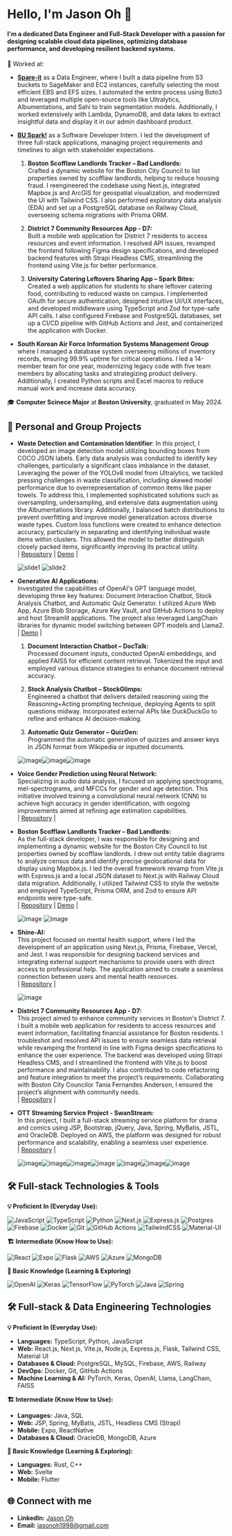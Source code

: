 # Hello, I'm Jason Oh 👋

#### I'm a dedicated Data Engineer and Full-Stack Developer with a passion for designing scalable cloud data pipelines, optimizing database performance, and developing resilient backend systems.

💼 Worked at:
- [**Spare-it**](https://www.linkedin.com/company/spareit/) as a Data Engineer, where I built a data pipeline from S3 buckets to SageMaker and EC2 instances, carefully selecting the most efficient EBS and EFS sizes. I automated the entire process using Boto3 and leveraged multiple open-source tools like Ultralytics, Albumentations, and Sahi to train segmentation models. Additionally, I worked extensively with Lambda, DynamoDB, and data lakes to extract insightful data and display it in our admin dashboard product.
- [**BU Spark!**](https://www.bu.edu/spark/) as a Software Developer Intern. I led the development of three full-stack applications, managing project requirements and timelines to align with stakeholder expectations.

  1. **Boston Scofflaw Landlords Tracker – Bad Landlords:**  
     Crafted a dynamic website for the Boston City Council to list properties owned by scofflaw landlords, helping to reduce housing fraud. I reengineered the codebase using Next.js, integrated Mapbox.js and ArcGIS for geospatial visualization, and modernized the UI with Tailwind CSS. I also performed exploratory data analysis (EDA) and set up a PostgreSQL database on Railway Cloud, overseeing schema migrations with Prisma ORM.

  2. **District 7 Community Resources App - D7:**  
     Built a mobile web application for District 7 residents to access resources and event information. I resolved API issues, revamped the frontend following Figma design specifications, and developed backend features with Strapi Headless CMS, streamlining the frontend using Vite.js for better performance.

  3. **University Catering Leftovers Sharing App – Spark Bites:**  
     Created a web application for students to share leftover catering food, contributing to reduced waste on campus. I implemented OAuth for secure authentication, designed intuitive UI/UX interfaces, and developed middleware using TypeScript and Zod for type-safe API calls. I also configured Firebase and PostgreSQL databases, set up a CI/CD pipeline with GitHub Actions and Jest, and containerized the application with Docker.
- **South Korean Air Force Information Systems Management Group** where I managed a database system overseeing millions of inventory records, ensuring 99.9% uptime for critical operations. I led a 14-member team for one year, modernizing legacy code with five team members by allocating tasks and strategizing product delivery. Additionally, I created Python scripts and Excel macros to reduce manual work and increase data accuracy.

🎓 **Computer Scinece Major** at **Boston University**, graduated in May 2024.

## 🚀 Personal and Group Projects

- **Waste Detection and Contamination Identifier**: In this project, I developed an image detection model utilizing bounding boxes from COCO JSON labels. Early data analysis was conducted to identify key challenges, particularly a significant class imbalance in the dataset. Leveraging the power of the YOLOv8 model from Ultralytics, we tackled pressing challenges in waste classification, including skewed model performance due to overrepresentation of common items like paper towels. To address this, I implemented sophisticated solutions such as oversampling, undersampling, and extensive data augmentation using the Albumentations library. Additionally, I balanced batch distributions to prevent overfitting and improve model generalization across diverse waste types. Custom loss functions were created to enhance detection accuracy, particularly in separating and identifying individual waste items within clusters. This allowed the model to better distinguish closely packed items, significantly improving its practical utility.  
  | [Repository](https://github.com/BU-Spark/ml-spare-it-contamination/tree/dev) | [Demo](https://huggingface.co/spaces/jasonoh/spare-it) |
  
  ![slide1](https://github.com/jasonoh1998/jasonoh1998/assets/92873161/758c9e1d-3055-4132-95ec-42eb545fd19e) ![slide2](https://github.com/jasonoh1998/jasonoh1998/assets/92873161/e3794708-6f46-4a83-85ad-d14ec330fc9a)

- **Generative AI Applications:**  
  Investigated the capabilities of OpenAI's GPT language model, developing three key features: Document Interaction Chatbot, Stock Analysis Chatbot, and Automatic Quiz Generator. I utilized Azure Web App, Azure Blob Storage, Azure Key Vault, and GitHub Actions to deploy and host Streamlit applications. The project also leveraged LangChain libraries for dynamic model switching between GPT models and Llama2.  
  | [Demo](https://jasonoh-genai.azurewebsites.net/) |

  1. **Document Interaction Chatbot – DocTalk:**  
     Processed document inputs, conducted OpenAI embeddings, and applied FAISS for efficient content retrieval. Tokenized the input and employed various distance strategies to enhance document retrieval accuracy.

  2. **Stock Analysis Chatbot – StockGlimps:**  
     Engineered a chatbot that delivers detailed reasoning using the Reasoning+Acting prompting technique, deploying Agents to split questions midway. Incorporated external APIs like DuckDuckGo to refine and enhance AI decision-making.

  3. **Automatic Quiz Generator – QuizGen:**  
     Programmed the automatic generation of quizzes and answer keys in JSON format from Wikipedia or inputted documents.
     
  ![image](https://github.com/user-attachments/assets/0da1f872-ce8e-4423-b98f-ace3f6a0aad5)![image](https://github.com/user-attachments/assets/4a8eaf23-c02c-4607-bd85-6b8b6a9eff41)![image](https://github.com/user-attachments/assets/a7eea3e3-f912-4555-bde0-009b5db87820)

- **Voice Gender Prediction using Neural Network:**  
  Specializing in audio data analysis, I focused on applying spectrograms, mel-spectrograms, and MFCCs for gender and age detection. This initiative involved training a convolutional neural network (CNN) to achieve high accuracy in gender identification, with ongoing improvements aimed at refining age estimation capabilities.  
  | [Repository](https://github.com/jasonoh1998/audio-cnn-project) |

- **Boston Scofflaw Landlords Tracker – Bad Landlords:**  
  As the full-stack developer, I was responsible for designing and implementing a dynamic website for the Boston City Council to list properties owned by scofflaw landlords. I drew out entity table diagrams to analyze census data and identify precise geolocational data for display using Mapbox.js. I led the overall framework revamp from Vite.js with Express.js and a local JSON dataset to Next.js with Railway Cloud data migration. Additionally, I utilized Tailwind CSS to style the website and employed TypeScript, Prisma ORM, and Zod to ensure API endpoints were type-safe.  
  | [Repository](https://github.com/BU-Spark/se-bad-landlords/tree/dev) | [Demo](https://deploy-preview-20--bad-landlords-qa.netlify.app/map) |
  
  ![image](https://github.com/jasonoh1998/jasonoh1998/assets/92873161/e1030195-894e-4e7b-b1a3-995bc2331d20) ![image](https://github.com/jasonoh1998/jasonoh1998/assets/92873161/53cd8ec6-bfac-4077-a172-102e4cccf80d)

- **Shine-AI:**  
  This project focused on mental health support, where I led the development of an application using Next.js, Prisma, Firebase, Vercel, and Jest. I was responsible for designing backend services and integrating external support mechanisms to provide users with direct access to professional help. The application aimed to create a seamless connection between users and mental health resources.  
  | [Repository](https://github.com/BU-Spark/se-shine-ai) |
  
  ![image](https://github.com/jasonoh1998/jasonoh1998/assets/92873161/b70137f8-baf2-4c0a-9ed0-486a44dc609a)

- **District 7 Community Resources App - D7:**  
  This project aimed to enhance community services in Boston's District 7. I built a mobile web application for residents to access resources and event information, facilitating financial assistance for Boston residents. I troubleshot and resolved API issues to ensure seamless data retrieval while revamping the frontend in line with Figma design specifications to enhance the user experience. The backend was developed using Strapi Headless CMS, and I streamlined the frontend with Vite.js to boost performance and maintainability. I also contributed to code refactoring and feature integration to meet the project’s requirements. Collaborating with Boston City Councilor Tania Fernandes Anderson, I ensured the project’s alignment with community needs.  
  | [Repository](https://github.com/BU-Spark/se-d7-dashboard) |

- **OTT Streaming Service Project - SwanStream:**  
  In this project, I built a full-stack streaming service platform for drama and comics using JSP, Bootstrap, jQuery, Java, Spring, MyBatis, JSTL, and OracleDB. Deployed on AWS, the platform was designed for robust performance and scalability, enabling a seamless user experience.  
  | [Repository](https://github.com/jasonoh1998/swan_stream) |

  ![image](https://github.com/user-attachments/assets/31529598-a206-41d1-88f4-bdea64f945b4)![image](https://github.com/user-attachments/assets/d108642b-b2e7-4b49-bf5a-ae6d3a6e2605)![image](https://github.com/user-attachments/assets/045605d3-8c64-4a26-81d5-8b3f0b719307)![image](https://github.com/user-attachments/assets/07be2f69-293f-40b0-a91e-475f38194bdd)
  ![image](https://github.com/user-attachments/assets/9f987e60-9836-4dab-b574-5a9ee04b01a9)![image](https://github.com/user-attachments/assets/bc62b024-4e7d-458f-a14b-60d025a88719)![image](https://github.com/user-attachments/assets/ae0a6fe3-8342-4223-adbb-c4043067cd21)

## 🛠 Full-stack Technologies & Tools

**💡 Proficient In (Everyday Use):**

  ![JavaScript](https://img.shields.io/badge/javascript-%23323330.svg?style=for-the-badge&logo=javascript&logoColor=%23F7DF1E)
  ![TypeScript](https://img.shields.io/badge/typescript-%23007ACC.svg?style=for-the-badge&logo=typescript&logoColor=white)
  ![Python](https://img.shields.io/badge/python-3670A0?style=for-the-badge&logo=python&logoColor=ffdd54)
  ![Next.js](https://img.shields.io/badge/next.js-000000?style=for-the-badge&logo=nextdotjs&logoColor=white)
  ![Express.js](https://img.shields.io/badge/express.js-%23404d59.svg?style=for-the-badge&logo=express&logoColor=%2361DAFB)
  ![Postgres](https://img.shields.io/badge/postgres-%23316192.svg?style=for-the-badge&logo=postgresql&logoColor=white)
  ![Firebase](https://img.shields.io/badge/Firebase-039BE5?style=for-the-badge&logo=Firebase&logoColor=white)
  ![Docker](https://img.shields.io/badge/docker-%230db7ed.svg?style=for-the-badge&logo=docker&logoColor=white)
  ![Git](https://img.shields.io/badge/git-%23F05033.svg?style=for-the-badge&logo=git&logoColor=white)
  ![GitHub Actions](https://img.shields.io/badge/github%20actions-%232671E5.svg?style=for-the-badge&logo=githubactions&logoColor=white)
  ![TailwindCSS](https://img.shields.io/badge/tailwindcss-%2338B2AC.svg?style=for-the-badge&logo=tailwindcss&logoColor=white)
  ![Material-UI](https://img.shields.io/badge/materialui-%230081CB.svg?style=for-the-badge&logo=material-ui&logoColor=white)
  
**🏗 Intermediate (Know How to Use):**

  ![React](https://img.shields.io/badge/react-%2320232a.svg?style=for-the-badge&logo=react&logoColor=%2361DAFB)
  ![Expo](https://img.shields.io/badge/Expo-000020?style=for-the-badge&logo=expo&logoColor=white)
  ![Flask](https://img.shields.io/badge/flask-%23000.svg?style=for-the-badge&logo=flask&logoColor=white)
  ![AWS](https://img.shields.io/badge/AWS-%23FF9900.svg?style=for-the-badge&logo=amazon-aws&logoColor=white)
  ![Azure](https://img.shields.io/badge/azure-%230072C6.svg?style=for-the-badge&logo=microsoft-azure&logoColor=white)
  ![MongoDB](https://img.shields.io/badge/MongoDB-%234ea94b.svg?style=for-the-badge&logo=mongodb&logoColor=white)

  **🌱 Basic Knowledge (Learning & Exploring)**

  ![OpenAI](https://img.shields.io/badge/OpenAI-%2300A0A0.svg?style=for-the-badge&logo=openai&logoColor=white)
  ![Keras](https://img.shields.io/badge/Keras-D00000?style=for-the-badge&logo=Keras&logoColor=white)
  ![TensorFlow](https://img.shields.io/badge/TensorFlow-%23FF6F00.svg?style=for-the-badge&logo=TensorFlow&logoColor=white)
  ![PyTorch](https://img.shields.io/badge/PyTorch-%23EE4C2C.svg?style=for-the-badge&logo=PyTorch&logoColor=white)
  ![Java](https://img.shields.io/badge/java-%23ED8B00.svg?style=for-the-badge&logo=java&logoColor=white)
  ![Spring](https://img.shields.io/badge/spring-%236DB33F.svg?style=for-the-badge&logo=spring&logoColor=white)

## 🛠 Full-stack & Data Engineering Technologies

**💡 Proficient In (Everyday Use):**

- **Languages:** TypeScript, Python, JavaScript
- **Web:** React.js, Next.js, Vite.js, Node.js, Express.js, Flask, Tailwind CSS, Material UI
- **Databases & Cloud:** PostgreSQL, MySQL, Firebase, AWS, Railway
- **DevOps:** Docker, Git, GitHub Actions
- **Machine Learning & AI:** PyTorch, Keras, OpenAI, Llama, LangChain, FAISS

**🏗 Intermediate (Know How to Use):**

- **Languages:** Java, SQL
- **Web:** JSP, Spring, MyBatis, JSTL, Headless CMS (Strapi)
- **Mobile:** Expo, ReactNative
- **Databases & Cloud:** OracleDB, MongoDB, Azure

**🌱 Basic Knowledge (Learning & Exploring):**
- **Languages:** Rust, C++
- **Web:** Svelte
- **Mobile:** Flutter

## 🌐 Connect with me
- **LinkedIn:** [Jason Oh](https://www.linkedin.com/in/cheolminoh/)
- **Email:** jasonoh1998@gmail.com
